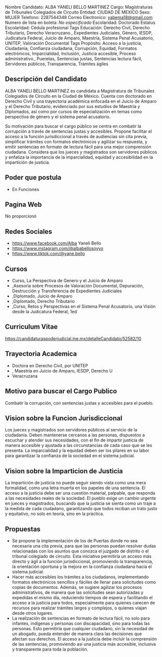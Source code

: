 Nombre Candidato: ALBA YANELI BELLO MARTINEZ
Cargo: Magistraturas de Tribunales Colegiados de Circuito
Entidad: CIUDAD DE MEXICO
Sexo: MUJER
Telefono: 2287544348
Correo Electronico: yabema18@gmail.com
Numero de lista en boleta: *No especificado*
Escolaridad: Doctorado
Estatus Escolaridad: Cédula profesional
Tags Educación: Derecho Civil, Derecho Tributario, Derecho Veracruzano., Expedientes Judiciales, Género, IESDP, Judicatura Federal, Juicio de Amparo, Maestría, Sistema Penal Acusatorio, UNITEP, Valoración Documental
Tags Propósito: Acceso a la justicia, Ciudadanía, Confianza ciudadana, Corrupción, Equidad, Formatos electrónicos, Imparcialidad, Inclusión, Justicia accesible, Proceso administrativo., Pueretas, Sentencias justas, Sentencias lectura fácil, Servidores públicos, Transparencia, Trámites ágiles


## Descripción del Candidato 

ALBA YANELI BELLO MARTINEZ es candidata a Magistratura de Tribunales Colegiados de Circuito en la Ciudad de México. Cuenta con doctorado en Derecho Civil y una trayectoria académica enfocada en el Juicio de Amparo y el Derecho Tributario, evidenciado por sus estudios de Maestría y Diplomados, así como por cursos de especialización en temas como perspectiva de género y el sistema penal acusatorio.

Su motivación para buscar el cargo público se centra en combatir la corrupción a través de sentencias justas y accesibles. Propone facilitar el acceso a la función jurisdiccional a través de audiencias sin cita previa, simplificar trámites con formatos electrónicos y agilizar su respuesta, y emitir sentencias en formato de lectura fácil para una mejor comprensión ciudadana. Considera que los jueces y magistrados son servidores públicos y enfatiza la importancia de la imparcialidad, equidad y accesibilidad en la impartición de justicia.


## Poder que postula

- En Funciones


## Pagina Web

No proporcionó


## Redes Sociales

- https://www.facebook.com/Alba Yaneli Bello
- https://www.instagram.com/@albabellosoyyo
- https://www.tiktok.com/@yane.bello


## Cursos

- Curso, La Perspectiva de Genero y el Juicio de Amparo
- ,Asesoría sobre Procesos de Valoración Documental, Depuración, Destrucción y Transferencia de Expedientes Judiciales
- ,Diplomado, Juicio de Amparo
- ,Diplomado, Derecho Tributario
- ,Curso, Retos y Perspectivas en el Sistema Penal Acusatorio, una Visión desde la Judicatura Federal, 1ed


## Curriculum Vitae

https://candidaturaspoderjudicial.ine.mx/detalleCandidato/52582/10


## Trayectoria Academica

- Doctora en Derecho Civil, por UNITEP
- , Maestría en Juicio de Amparo, IESDP, Derecho U
- Veracruzana


## Motivo para buscar el Cargo Publico

Combatir la corrupción, con sentencias justas y accesibles para el pueblo.


## Vision sobre la Funcion Jurisdiccional

Los jueces y magistrados son servidores públicos al servicio de la ciudadanía. Deben mantenerse cercanos a las personas, dispuestos a escuchar y atender sus necesidades, con el fin de impartir justicia de manera accesible y ajustada a las circunstancias de cada caso que se les presenta. La imparcialidad y la equidad deben ser los pilares en su labor para garantizar la confianza de la sociedad en el sistema judicial.


## Vision sobre la Imparticion de Justicia

La impartición de justicia no puede seguir siendo vista como una mera formalidad, como una letra muerta en los papeles de una sentencia. El acceso a la justicia debe ser una cuestión material, palpable, que responda a las necesidades reales de la sociedad. El pueblo exige un cambio urgente en jueces y magistrados, buscando que la justicia se sienta como un traje a la medida de cada ciudadano, garantizando que todos reciban un trato justo y equitativo, no solo en teoría, sino en la práctica.


## Propuestas

- Se propone la implementación de los de Puertas donde no sea necesaria una cita previa, para que las personas puedan resolver dudas relacionadas con los asuntos que conozca el juzgado de distrito o el tribunal colegiado de circuito. Esta iniciativa permitiría un acceso más directo y ágil a la función jurisdiccional, promoviendo la transparencia, la orientación oportuna y la mejora en la confianza ciudadana hacia el sistema judicial.
- Hacer más accesibles los trámites a los ciudadanos, implementando formatos electrónicos sencillos y fáciles de llenar para solicitudes como copias de documentos. Además, se sugiere agilizar los procesos administrativos, de manera que las solicitudes sean autorizadas y expedidas el mismo día, reduciendo tiempos de espera y facilitando el acceso a la justicia para todos, especialmente para quienes carecen de recursos para realizar trámites largos y complejos, o quienes viajan desde otros lugares.
- La realización de sentencias en formato de lectura fácil, no solo para infantes, indígenas y personas con discapacidad, sino para todas las personas. Esto permitiría que cualquier ciudadano, sin la necesidad de un abogado, pueda entender de manera clara las decisiones que afectan sus derechos. El acceso a la justicia debe incluir la comprensión de las sentencias, promoviendo así una justicia más accesible, inclusiva y transparente para toda la población.

